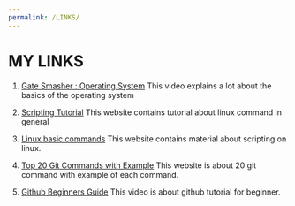 ```yaml
---
permalink: /LINKS/
---
```


# MY LINKS

1. [Gate Smasher : Operating System](https://www.youtube.com/watch?v=bkSWJJZNgf8&list=PLxCzCOWd7aiGz9donHRrE9I3Mwn6XdP8p) 
This video explains a lot about the basics of the operating system

2. [Scripting Tutorial](https://linuxcommand.org/lc3_wss0010.php)
This website contains tutorial about linux command in general

3. [Linux basic commands](https://www.hostinger.com/tutorials/linux-commands "Open Link")
This website contains material about scripting on linux.

4. [Top 20 Git Commands with Example](https://www.edureka.co/blog/git-commands-with-example/ "Open Link")
This website is about 20 git command with example of each command.

5. [Github Beginners Guide](https://www.youtube.com/watch?v=iv8rSLsi1xo "Open Video")
This video is about github tutorial for beginner.
